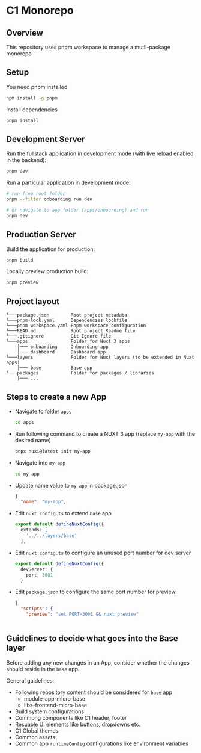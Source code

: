 # C1 Monorepo

## Overview
This repository uses pnpm workspace to manage a mutli-package monorepo


## Setup
You need pnpm installed
```bash
npm install -g pnpm
```
Install dependencies
```bash
pnpm install
```
## Development Server

Run the fullstack application in development mode (with live reload enabled in the backend):

```bash
pnpm dev
```
Run a particular application in development mode:

```bash
# run from root folder
pnpm --filter onboarding run dev

# or navigate to app folder (apps/onboarding) and run
pnpm dev
```


## Production Server
Build the application for production:
```bash
pnpm build
```
Locally preview production build:
```bash
pnpm preview
```

## Project layout

```
└───package.json        Root project metadata
└───pnpm-lock.yaml      Dependencies lockfile
└───pnpm-workspace.yaml Pnpm workspace configuration
└───READ.md             Root project Readme file
└───.gitignore          Git Ignore file
└───apps                Folder for Nuxt 3 apps
    │─── onboarding     Onboarding app
    │─── dashboard      Dashboard app
└───layers              Folder for Nuxt layers (to be extended in Nuxt apps)
    │─── base           Base app
└───packages            Folder for packages / libraries
    │─── ...
```

## Steps to create a new App
- Navigate to folder `apps`
  ```bash
  cd apps
  ```
- Run following command to create a NUXT 3 app (replace `my-app` with the desired name)
  ```bash
  pnpx nuxi@latest init my-app
  ```
- Navigate into `my-app`
  ```bash
  cd my-app
  ```
- Update name value to `my-app` in package.json
  ```json
  {
    "name": "my-app",    
  ```
- Edit `nuxt.config.ts` to extend `base` app
  ```ts
  export default defineNuxtConfig({
    extends: [
      '../../layers/base'
    ],
  ```
- Edit `nuxt.config.ts` to configure an unused port number for dev server
  ```ts
  export default defineNuxtConfig({ 
    devServer: {
      port: 3001
    }
  ```
- Edit `package.json` to configure the same port number for preview
  ```json
  {
    "scripts": {
      "preview": "set PORT=3001 && nuxt preview"
      
  ```
## Guidelines to decide what goes into the Base layer
Before adding any new changes in an App, consider whether the changes should reside in the `base` app.

General guidelines:
- Following repository content should be considered for `base` app
  - module-app-micro-base
  - libs-frontend-micro-base
- Build system configurations
- Commong components like C1 header, footer
- Resuable UI elements like buttons, dropdowns etc.
- C1 Global themes
- Common assets
- Common app `runtimeConfig` configurations like environment variables